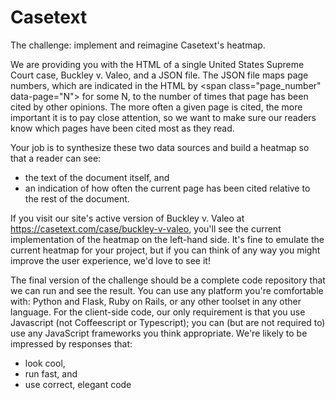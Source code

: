 # Casetext

The challenge: implement and reimagine Casetext's heatmap.

We are providing you with the HTML of a single United States Supreme Court case, Buckley v. Valeo, and a JSON file. The JSON file maps page numbers, which are indicated in the HTML by &lt;span class="page_number" data-page="N"&gt; for some N, to the number of times that page has been cited by other opinions. The more often a given page is cited, the more important it is to pay close attention, so we want to make sure our readers know which pages have been cited most as they read.

Your job is to synthesize these two data sources and build a heatmap so that a reader can see:

- the text of the document itself, and
- an indication of how often the current page has been cited relative to the rest of the document.

If you visit our site's active version of Buckley v. Valeo at https://casetext.com/case/buckley-v-valeo, you'll see the current implementation of the heatmap on the left-hand side. It's fine to emulate the current heatmap for your project, but if you can think of any way you might improve the user experience, we'd love to see it!

The final version of the challenge should be a complete code repository that we can run and see the result. You can use any platform you're comfortable with: Python and Flask, Ruby on Rails, or any other toolset in any other language. For the client-side code, our only requirement is that you use Javascript (not Coffeescript or Typescript); you can (but are not required to) use any JavaScript frameworks you think appropriate. We're likely to be impressed by responses that:

- look cool,
- run fast, and
- use correct, elegant code
